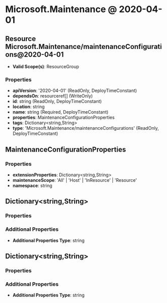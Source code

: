 # Microsoft.Maintenance @ 2020-04-01

## Resource Microsoft.Maintenance/maintenanceConfigurations@2020-04-01
* **Valid Scope(s)**: ResourceGroup
### Properties
* **apiVersion**: '2020-04-01' (ReadOnly, DeployTimeConstant)
* **dependsOn**: resourceref[] (WriteOnly)
* **id**: string (ReadOnly, DeployTimeConstant)
* **location**: string
* **name**: string (Required, DeployTimeConstant)
* **properties**: MaintenanceConfigurationProperties
* **tags**: Dictionary<string,String>
* **type**: 'Microsoft.Maintenance/maintenanceConfigurations' (ReadOnly, DeployTimeConstant)

## MaintenanceConfigurationProperties
### Properties
* **extensionProperties**: Dictionary<string,String>
* **maintenanceScope**: 'All' | 'Host' | 'InResource' | 'Resource'
* **namespace**: string

## Dictionary<string,String>
### Properties
### Additional Properties
* **Additional Properties Type**: string

## Dictionary<string,String>
### Properties
### Additional Properties
* **Additional Properties Type**: string

